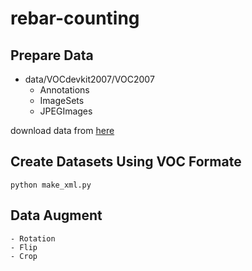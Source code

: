 # rebar-counting


## Prepare Data
	
- data/VOCdevkit2007/VOC2007
	- Annotations
	- ImageSets
	- JPEGImages
	
download data from [here](https://pan.baidu.com/s/1NxACM1coAXthmXizXKyhow?errno=0&errmsg=Auth%20Login%20Sucess&&bduss=&ssnerror=0&traceid=#list/path=%2Fgithub%2Fpublic%2Frebar-counting&parentPath=%2Fgithub/VOCdevkit.zip)

## Create Datasets Using VOC Formate
```
python make_xml.py
```

## Data Augment
	- Rotation
	- Flip
	- Crop